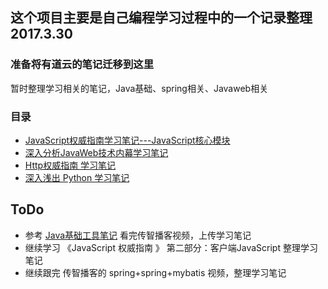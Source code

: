 ## 这个项目主要是自己编程学习过程中的一个记录整理  2017.3.30
### 准备将有道云的笔记迁移到这里
暂时整理学习相关的笔记，Java基础、spring相关、Javaweb相关
### 目录
- [JavaScript权威指南学习笔记---JavaScript核心模块](https://github.com/Pirate5946/study/tree/master/JavaScript)
- [深入分析JavaWeb技术内幕学习笔记](https://github.com/Pirate5946/study/tree/master/JavaWeb)
- [Http权威指南 学习笔记](https://github.com/Pirate5946/study/tree/master/Http)
- [深入浅出 Python 学习笔记](https://github.com/Pirate5946/study/tree/master/Pyhton)

## ToDo
- 参考 [Java基础工具笔记](http://brianway.github.io/2016/01/08/javase-learn-note-1-Reflect/) 看完传智播客视频，上传学习笔记
- 继续学习 《JavaScript 权威指南 》 第二部分：客户端JavaScript 整理学习笔记
- 继续跟完 传智播客的 spring+spring+mybatis 视频，整理学习笔记
